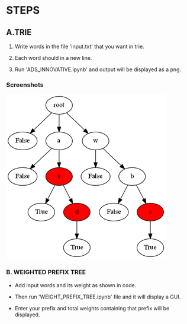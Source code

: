 # STEPS
## A.TRIE
1. Write words in the file 'input.txt' that you want in trie.

2. Each word should in a new line.

3. Run 'ADS_INNOVATIVE.ipynb' and output will be displayed as a png.

### Screenshots

![IMG1](output.png)

### B. WEIGHTED PREFIX TREE

- Add input words and its weight as shown in code.

- Then run 'WEIGHT_PREFIX_TREE.ipynb' file and it will display a GUI.

- Enter your prefix and total weights containing that prefix will be displayed.


